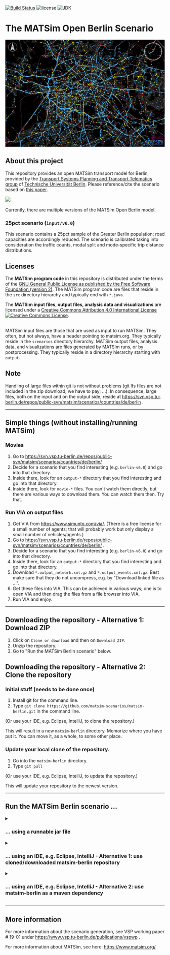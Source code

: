 [![Build Status](https://github.com/matsim-scenarios/matsim-berlin/actions/workflows/build.yaml/badge.svg?branch=main)](https://github.com/matsim-scenarios/matsim-berlin/actions/workflows/build.yaml)
![license](https://img.shields.io/github/license/matsim-scenarios/matsim-berlin.svg)
![JDK](https://img.shields.io/badge/JDK-17+-green.svg)

# The MATSim Open Berlin Scenario
![Berlin MATSim network and agents)](scenarios/berlin-v5.5-10pct/visualization-berlin.png "Berlin MATSim network and agents")

## About this project

This repository provides an open MATSim transport model for Berlin, provided by the [Transport Systems Planning and Transport Telematics group](https://www.vsp.tu-berlin.de) of [Technische Universität Berlin](http://www.tu-berlin.de). Please reference/cite the scenario based on <a rel="license" href="https://doi.org/10.1016/j.procs.2019.04.120">this paper</a>.

<a rel="TU Berlin" href="https://www.vsp.tu-berlin.de"><img src="https://svn.vsp.tu-berlin.de/repos/public-svn/ueber_uns/logo/TU_BERLIN_Logo_Lang_RGB_SR_rot.svg" width="25%"/></a>

Currently, there are multiple versions of the MATSim Open Berlin model:

### 25pct scenario (`input/v6.0`)

This scenario contains a 25pct sample of the Greater Berlin population; road capacities are accordingly reduced. The scenario is calibrated taking into consideration the traffic counts, modal split and mode-specific trip distance distributions.


## Licenses

The **MATSim program code** in this repository is distributed under the terms of the [GNU General Public License as published by the Free Software Foundation (version 2)](https://www.gnu.org/licenses/old-licenses/gpl-2.0.en.html). The MATSim program code are files that reside in the `src` directory hierarchy and typically end with `*.java`.

The **MATSim input files, output files, analysis data and visualizations** are licensed under a <a rel="license" href="http://creativecommons.org/licenses/by/4.0/">Creative Commons Attribution 4.0 International License</a>
<a rel="license" href="http://creativecommons.org/licenses/by/4.0/"><img alt="Creative Commons License" style="border-width:0" src="https://i.creativecommons.org/l/by/4.0/80x15.png" /></a>.

<br /> MATSim input files are those that are used as input to run MATSim. They often, but not always, have a header pointing to matsim.org. They typically reside in the `scenarios` directory hierarchy. MATSim output files, analysis data, and visualizations are files generated by MATSim runs, or by postprocessing.  They typically reside in a directory hierarchy starting with `output`.

## Note

Handling of large files within git is not without problems (git lfs files are not included in the zip download; we have to pay; ...).  In consequence, large files, both on the input and on the output side, reside at https://svn.vsp.tu-berlin.de/repos/public-svn/matsim/scenarios/countries/de/berlin .  

----
## Simple things (without installing/running MATSim)

### Movies

1. Go to https://svn.vsp.tu-berlin.de/repos/public-svn/matsim/scenarios/countries/de/berlin/
1. Decide for a scenario that you find interesting (e.g. `berlin-v6.0`) and go into that directory.
1. Inside there, look for an `output-*` directory that you find interesting and go into that directory.
1. Inside there, look for `movie-*` files.  You can't watch them directly, but there are various ways to download them. You can watch them then. Try that.

### Run VIA on output files

1. Get VIA from https://www.simunto.com/via/.  (There is a free license for a small number of agents; that will probably work but only display a small number of vehicles/agents.)
1. Go to https://svn.vsp.tu-berlin.de/repos/public-svn/matsim/scenarios/countries/de/berlin/ .
1. Decide for a scenario that you find interesting (e.g. `berlin-v6.0`) and go into that directory.
1. Inside there, look for an `output-*` directory that you find interesting and go into that directory.
1. Download `*.output_network.xml.gz` and `*.output_events.xml.gz`.  Best make sure that they do not uncompress, e.g. by "Download linked file as ...".
1. Get these files into VIA.  This can be achieved in various ways; one is to open VIA and then drag the files from a file browser into VIA.
1. Run VIA and enjoy.

----
## Downloading the repository - Alternative 1: Download ZIP

1. Click on `Clone or download` and then on `Download ZIP`.
1. Unzip the repository.
1. Go to "Run the MATSim Berlin scenario" below.

## Downloading the repository - Alternative 2: Clone the repository

### Initial stuff (needs to be done once)

1. Install git for the command line.
1. Type `git clone https://github.com/matsim-scenarios/matsim-berlin.git` in the command line.

(Or use your IDE, e.g. Eclipse, IntelliJ, to clone the repository.)

This will result in a new `matsim-berlin` directory.  Memorize where you have put it.  You can move it, as a whole, to some other place.

### Update your local clone of the repository.

1. Go into the `matsim-berlin` directory.
1. Type `git pull`

(Or use your IDE, e.g. Eclipse, IntelliJ, to update the repository.)

This will update your repository to the newest version.

----
## Run the MATSim Berlin scenario ...
<details>
<summary>    
    <h3>... using a runnable jar file</h3>
</summary>    
(Requires either cloning or downloading the repository.)

1. Depending on the version of matsim-berlin you have selected, you might have to create the jar file yourself. 
    1. **For version v5.4 or earlier:** <br/> 
    There should be a file directly in the `matsim-berlin` directory with name approximately as `matsim-berlin-5.x-jar-with-dependencies.jar`.
    1. **For version v5.5 or later:** <br/> 
    You can build an executable jar-file by executing one of the following commands in the top directory. 
This will download all necessary dependencies (it might take a while the first time it is run) and dump the jar into the top directory.
        1. `./mvnw clean package -DskipTests=true`    
        1. or on Windows: `mvnw.cmd clean package -DskipTests=true`
     
1. Double-click on that .jar file (in a file system browser). Alternatively, try opening it with the following command:``
java -jar [FILENAME].jar
``
1. A simple GUI should open.
1. In the GUI, click on the "Choose" button for configuration file.  Navigate to one of the `scenario` directories and load one of the configuration files.
1. Increase memory in the GUI.
1. Press the "Start MATSim" button.  This should run MATSim.  Note that MATSim accepts URLs as filenames in its config, so while the config files are part of the git repo, running them will pull additional material from our server.
1. "Open" the output directory.  You can drag files into VIA as was already done above.
1. "Edit..." (in the GUI) the config file.  Re-run MATSim.

</details>
<details>
    <summary>
<h3>... using an IDE, e.g. Eclipse, IntelliJ - Alternative 1: use cloned/downloaded matsim-berlin repository</h3>
    </summary>
(Requires either cloning or downloading the repository.)

1. Set up the project in your IDE.
1. Make sure the project is configured as maven project.
1. Run the JAVA class `src/main/java/org/matsim/run/RunOpenBerlinScenario.java` or `src/main/java/org/matsim/gui/RunOpenBerlinScenarioGUI.java`.
1. "Open" the output directory.  You can drag files into VIA as was already done above.
1. Edit the config file or adjust the run class. Re-run MATSim.
</details>
<details>    
<summary><h3>... using an IDE, e.g. Eclipse, IntelliJ - Alternative 2: use matsim-berlin as a maven dependency</h3></summary>

1. Clone the matsim-example-project: https://github.com/matsim-org/matsim-example-project
2. Add a maven dependency to the open berlin project by writing the following to the pom file:

```xml
<repository>
  <id>jitpack.io</id>
  <url>https://jitpack.io</url>
</repository>
```

```xml
<dependency>
  <groupId>com.github.matsim-scenarios</groupId>
  <artifactId>matsim-berlin</artifactId>
  <version>5.6</version>
</dependency>
```

3. Write your own run class and make sure to execute the required public methods in RunBerlinScenario:

```
Config config = RunBerlinScenario.prepareConfig( args ) ;
// possibly modify config here

Scenario scenario = RunBerlinScenario.prepareScenario( config ) ;
// possibly modify scenario here

Controler controler = RunBerlinScenario.prepareControler( scenario ) ;
// possibly modify controler here, e.g. add your own module

controler.run

```
</details>

---
## More information

For more information about the scenario generation, see VSP working paper # 19-01 under https://www.vsp.tu-berlin.de/publications/vspwp .

For more information about MATSim, see here: https://www.matsim.org/
